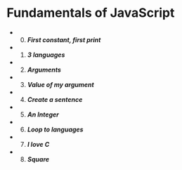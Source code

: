 # Fundamentals of JavaScript
- 0.    ***First constant, first print***
- 1.    ***3 languages***
- 2.    ***Arguments***
- 3.    ***Value of my argument*** 
- 4.    ***Create a sentence***
- 5.    ***An Integer***
- 6.    ***Loop to languages***
- 7.    ***I love C***
- 8.    ***Square***

